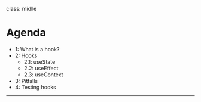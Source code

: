 class: midlle

# Agenda

- 1: What is a hook?
- 2: Hooks
  - 2.1: useState
  - 2.2: useEffect
  - 2.3: useContext
- 3: Pitfalls
- 4: Testing hooks

---
